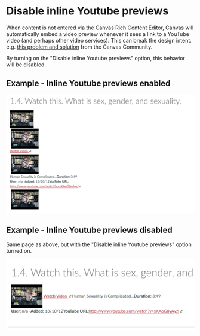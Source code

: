 # Disable inline Youtube previews

When content is not entered via the Canvas Rich Content Editor, Canvas will automatically embed a video preview whenever it sees a link to a YouTube video (and perhaps other video services). This can break the design intent. e.g. [this problem and solution](https://community.canvaslms.com/t5/Canvas-Question-Forum/How-can-I-disable-embedded-video-previews/m-p/156170) from the Canvas Community.

By turning on the "Disable inline Youtube previews" option, this behavior will be disabled.

## Example - Inline Youtube previews enabled

![Screenshot of Canvas page showing multiple YouTube previews disrupting the intended layout](images/youTubePreview-enabled.png)  

## Example - Inline Youtube previews disabled

Same page as above, but with the "Disable inline Youtube previews" option turned on.

![Screenshot of Canvas page with YouTube previous disabled](images/youTubePreview-disabled.png)  